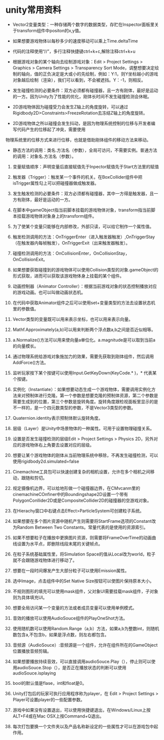 # unity常用资料

- Vector2变量类型：一种存储两个数字的数据类型，存贮在Inspector面板里关于transform组件中positon的x,y值。

- 如果想要游戏物体以每秒多少的速度移动可以乘上Time.deltaTime

- 代码的注释使用“//”，多行注释快捷键ctrl+k+c,解除注释ctrl+k+u

- 根据游戏对象的某个轴向去绘制游戏对象：Edit > Project Settings > Graphics > Camera Settings > Transparency Sort Mode，调整想要决定绘制的轴向，值的正负决定是大或小的先绘制，例如：Y:1，则Y坐标越小的游戏对象越后绘制（渲染），我们可以看到，不会被遮挡。Y：-1，则相反。

- 发生碰撞检测的必要条件：双方必须都有碰撞器，且一方有刚体，最好是运动的一方。因为Unity为了性能的优化，刚体长时间不发生碰撞检测会休眠。

- 2D游戏物体因为碰撞受力会发生Z轴上的角度旋转，可以通过Rigidbody2D>Constraints>FreezeRotation去冻结Z轴上的角度旋转。

- 2D游戏物体之所以碰撞会发生抖动，是因为物理系统控制的位移与开发者编写代码产生的位移起了冲突，需要使用

物理系统里的位移方式来进行位移，也就是借助刚体组件的移动方法来移动。

- 静态方法的调用：类名.方法名（参数），全局可访问，不需要实例。普通方法的调用：对象名.方法名（参数）。

1. 变量赋值顺序：声明变量后直接赋值先于Inpector赋值先于Start方法里的赋值

2. 触发器（Trigger）：触发某一个事件的机关。在BoxCollider组件中把isTrigger属性勾上可以把碰撞器做成触发器。

3. 发生触发检测的必要条件：双方必须都有碰撞器，其中一方得是触发器，且一方有刚体，最好是运动的一方。

4. 在脚本中gameObject指当前脚本挂载的游戏物体对象，transform指当前脚本挂载游戏物体对象身上的transform组件。

5. 为了使某个变量只能够在内部修改，外部只读，可以给它制作一个属性值。

6. 触发检测调用的方法：OnTriggerEnter（进入触发器触发）,OnTriggerStay（在触发器内每帧触发），OnTriggerExit（出来触发器触发）。

7. 碰撞检测调用的方法：OnCollisionEnter，OnCollisionStay，OnCollisionExit。

8. 如果想要获取碰撞到的游戏物体可以使用Collision类型的对象.gameObject的形式获取，进而可以获取该游戏物体身上挂载的某个组件。

9. 动画控制器（Animator Controller）：根据当前游戏对象的状态控制播放对应的游戏动画。也可以叫做动画状态机。

10. 在代码中获取Animator组件之后可以使用set+变量类型的方法去设置状态机里的参数值。

11. Vector类型的变量既可以用来表示坐标，也可以用来表示向量。

12. Mathf.Approximately(a,b)可以用来判断两个浮点数a,b之间是否近似相等。

13. a.Normalize()方法可以用来使向量a单位化。a.magnitude是可以取到当前a的向量模长。

14. 通过物理系统给游戏对象施加力的效果，需要先获取到刚体组件，然后调用AddForce()方法。

15. 监听玩家按下某个按键可以使用Input.GetKeyDown(KeyCode.* )，* 代表某个按键。

16. 实例化（Instantiate）：如果想要动态生成一个游戏物体，需要调用实例化方法来对预制体进行克隆。第一个参数是想要克隆的预制体资源，第二个参数是需要生成到的位置，第三个参数是旋转角度。旋转角度跟检视面板里显示的是不一样的，是一个四元数类型的参数，不是Vector3类型的参数。

17. Quaternion.identity表示预制体默认旋转角度。

18. 层级（Layer）是Unity中场景物体的一种属性。可用于设置物理碰撞关系。

19. 设置是否发生碰撞检测的层级Edit > Project Settings > Physics 2D，另外对应的游戏物体右上角要去设置对应的层级。

20. 想要让某个游戏物体的刚体从当前物理系统中移除，不再发生碰撞检测，可以使用rigidbody2d.simulated=false

21. Cinemachine工具包可以快速创建复杂的相机设置，允许在多个相机之间移动，跟随和剪切。

22. 规定摄像机边界，可以给地形做一个碰撞器边界，在CMvcanm里的cinemachineCOnfiner中的Boundingshape2D设置一个带有PolygonConllider2D或是CompositeCollider2D的碰撞器的空游戏对象。

23. 在Hierachy窗口中右键点击Effect>ParticleSystem可创建粒子系统。

24. 如果想要在多个图片资源中随机产生则需要将StartFrame选项的Constant改为Random Between Two Constants。常量代表的是使用的资源索引。

25. 如果不想要粒子在播放中更换图片资源，则需要将FrameOverTime的动画曲线设置为水平点，即删除线段末尾的关键帧点。

26. 在粒子系统基础属性里，将Simulation Space的值从Local改为world，粒子就不会跟随游戏物体进行移动了。

27. 想要在一段时间爆发产生大部分粒子可以使用Emission属性。

28. 选中Image，点击组件中的Set Native Size按钮可以使图片保持原本大小。

29. 不规则图形的填充可以使用mask组件，父对象UI需要挂载mask组件，子对象则为具体填充UI。

30. 想要全局访问某一个变量的方法或者成员变量可以使用单例模式。

31. 音效的播放可以使用AudioSouce组件的PlayOneShot方法。

32. 使用随机数可以使用Random.Range（a,b）方法，如果a,b为整数int，则随机数包含a,不包含b，如果是浮点数，则左右都包含。

33. 音频源（AudioSouce）:音频源是一个组件，允许在组件所在的GameObject位置播放音频剪辑。

34. 如果想要播放持续音效，可以直接调用audioSouce.Play（），停止则可以使用audioSouce.Stop（），是否正在播放状态的判断可以使用audioSouce.isplaying

35. bool的默认值是flase，int和float是0。

36. Unity打包后的玩家可执行应用程序称为player，在 Edit > Project Settings > Player可设置player的一些配置参数。

37. 游戏中如果没有设置退出，可以使用快捷键退出，在Windows/Linux上按ALT+F4或在Mac OSX上按Command+Q退出。

38. 每次打包要换一个文件夹以及产品名称新设定的一些属性才可以在游戏包中起作用。

    

